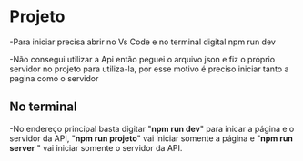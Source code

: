 # Projeto
-Para iniciar precisa abrir no Vs Code e no terminal digital npm run dev

-Não consegui utilizar a Api então peguei o arquivo json e fiz o próprio servidor no projeto para utiliza-la, por esse motivo é preciso iniciar tanto a pagina como o servidor

## No terminal
-No endereço principal basta digitar "**npm run dev**" para inicar a página e o servidor da API, "**npm run projeto**" vai iniciar somente a página e "**npm run server** " vai iniciar somente o servidor da API.

